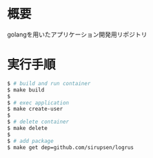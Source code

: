 # 概要
golangを用いたアプリケーション開発用リポジトリ

# 実行手順

```bash
$ # build and run container
$ make build
$
$ # exec application
$ make create-user
$
$ # delete container
$ make delete
$
$ # add package
$ make get dep=github.com/sirupsen/logrus
```